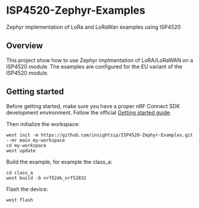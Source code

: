 # ISP4520-Zephyr-Examples
Zephyr implementation of LoRa and LoRaWan examples using ISP4520 

## Overview

This project show how to use Zephyr implmentation of LoRA/LoRaWAN on a ISP4520 module.
The examples are configured for the EU variant of the ISP4520 module.

## Getting started

Before getting started, make sure you have a proper nRF Connect SDK development environment.
Follow the official
[Getting started guide](https://developer.nordicsemi.com/nRF_Connect_SDK/doc/latest/nrf/getting_started.html).

Then initialize the workspace:

```shell
west init -m https://github.com/insightsip/ISP4520-Zephyr-Examples.git --mr main my-workspace
cd my-workspace
west update
```

Build the example, for example the class_a:

```shell
cd class_a
west build -b nrf52dk_nrf52832
```

Flash the device:

```shell
west flash
```